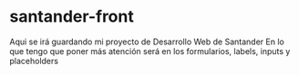 # santander-front
Aqui se irá guardando mi proyecto de Desarrollo Web de Santander
En lo que tengo que poner más atención será en los formularios, labels, inputs y placeholders
